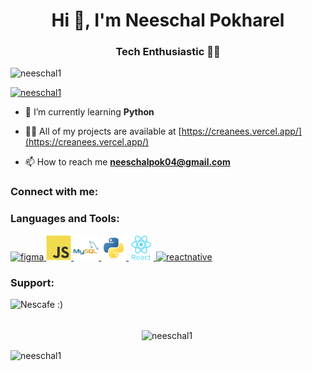 <h1 align="center">Hi 👋, I'm Neeschal Pokharel</h1>
<h3 align="center">Tech Enthusiastic 🥲😉</h3>

<p align="left"> <img src="https://komarev.com/ghpvc/?username=neeschal1&label=Profile%20views&color=0e75b6&style=flat" alt="neeschal1" /> </p>

<p align="left"> <a href="https://github.com/ryo-ma/github-profile-trophy"><img src="https://github-profile-trophy.vercel.app/?username=neeschal1" alt="neeschal1" /></a> </p>

- 🌱 I’m currently learning **Python**

- 👨‍💻 All of my projects are available at [https://creanees.vercel.app/](https://creanees.vercel.app/)

- 📫 How to reach me **neeschalpok04@gmail.com**

<h3 align="left">Connect with me:</h3>
<p align="left">
</p>

<h3 align="left">Languages and Tools:</h3>
<p align="left"> <a href="https://www.figma.com/" target="_blank" rel="noreferrer"> <img src="https://www.vectorlogo.zone/logos/figma/figma-icon.svg" alt="figma" width="40" height="40"/> </a> <a href="https://developer.mozilla.org/en-US/docs/Web/JavaScript" target="_blank" rel="noreferrer"> <img src="https://raw.githubusercontent.com/devicons/devicon/master/icons/javascript/javascript-original.svg" alt="javascript" width="40" height="40"/> </a> <a href="https://www.mysql.com/" target="_blank" rel="noreferrer"> <img src="https://raw.githubusercontent.com/devicons/devicon/master/icons/mysql/mysql-original-wordmark.svg" alt="mysql" width="40" height="40"/> </a> <a href="https://www.python.org" target="_blank" rel="noreferrer"> <img src="https://raw.githubusercontent.com/devicons/devicon/master/icons/python/python-original.svg" alt="python" width="40" height="40"/> </a> <a href="https://reactjs.org/" target="_blank" rel="noreferrer"> <img src="https://raw.githubusercontent.com/devicons/devicon/master/icons/react/react-original-wordmark.svg" alt="react" width="40" height="40"/> </a> <a href="https://reactnative.dev/" target="_blank" rel="noreferrer"> <img src="https://reactnative.dev/img/header_logo.svg" alt="reactnative" width="40" height="40"/> </a> </p>

<h3 align="left">Support:</h3>
<p><a href="https://www.buymeacoffee.com/Nescafe :)"> <img align="left" src="https://cdn.buymeacoffee.com/buttons/v2/default-yellow.png" height="50" width="210" alt="Nescafe :)" /></a></p><br><br>

<p><img align="center" src="https://github-readme-stats.vercel.app/api/top-langs?username=neeschal1&show_icons=true&locale=en&layout=compact" alt="neeschal1" /></p>

<p><img align="center" src="https://github-readme-streak-stats.herokuapp.com/?user=neeschal1&" alt="neeschal1" /></p>
